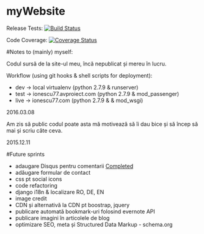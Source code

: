 # myWebsite
Release Tests: [![Build Status](https://travis-ci.org/ionescu77/myWebsite.svg)](https://travis-ci.org/ionescu77/myWebsite)

Code Coverage: [![Coverage Status](https://coveralls.io/repos/ionescu77/myWebsite/badge.svg?branch=master&service=github)](https://coveralls.io/github/ionescu77/myWebsite?branch=master)

#Notes to (mainly) myself:

Codul sursă de la site-ul meu, încă nepublicat și mereu în lucru.


Workflow (using git hooks & shell scripts for deployment):
- dev -> local virtualenv (python 2.7.9 & runserver)
- test -> ionescu77.avproiect.com (python 2.7.9 & mod_passenger)
- live -> ionescu77.com (python 2.7.9 & & mod_wsgi)

2016.03.08

Am zis să public codul poate asta mă motivează să îi dau bice și să încep să mai și scriu câte ceva.

2015.12.11


#Future sprints
- adaugare Disqus pentru comentarii [Completed](https://github.com/ionescu77/myWebsite/issues/12)
- adăugare formular de contact
- css pt social icons
- code refactoring
- django i18n & localizare RO, DE, EN
- image credit
- CDN și alternativă la CDN pt boostrap, jquery
- publicare automată bookmark-uri folosind evernote API
- publicare imagini în articolele de blog
- optimizare SEO, meta și Structured Data Markup - schema.org
